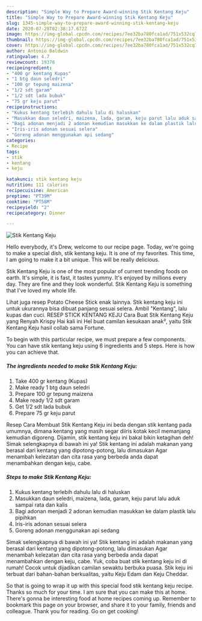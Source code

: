 ```yaml
---
description: "Simple Way to Prepare Award-winning Stik Kentang Keju"
title: "Simple Way to Prepare Award-winning Stik Kentang Keju"
slug: 1345-simple-way-to-prepare-award-winning-stik-kentang-keju
date: 2020-07-28T02:38:17.672Z
image: https://img-global.cpcdn.com/recipes/7ee32ba780fca1ad/751x532cq70/stik-kentang-keju-foto-resep-utama.jpg
thumbnail: https://img-global.cpcdn.com/recipes/7ee32ba780fca1ad/751x532cq70/stik-kentang-keju-foto-resep-utama.jpg
cover: https://img-global.cpcdn.com/recipes/7ee32ba780fca1ad/751x532cq70/stik-kentang-keju-foto-resep-utama.jpg
author: Antonio Baldwin
ratingvalue: 4.7
reviewcount: 19378
recipeingredient:
- "400 gr kentang Kupas"
- "1 btg daun seledri"
- "100 gr tepung maizena"
- "1/2 sdt garam"
- "1/2 sdt lada bubuk"
- "75 gr keju parut"
recipeinstructions:
- "Kukus kentang terlebih dahulu lalu di haluskan"
- "Masukkan daun seledri, maizena, lada, garam, keju parut lalu aduk sampai rata dan kalis"
- "Bagi adonan menjadi 2 adonan kemudian masukkan ke dalam plastik lalu pipihkan"
- "Iris-iris adonan sesuai selera"
- "Goreng adonan menggunakan api sedang"
categories:
- Recipe
tags:
- stik
- kentang
- keju

katakunci: stik kentang keju 
nutrition: 111 calories
recipecuisine: American
preptime: "PT39M"
cooktime: "PT58M"
recipeyield: "2"
recipecategory: Dinner

---
```



![Stik Kentang Keju](https://img-global.cpcdn.com/recipes/7ee32ba780fca1ad/751x532cq70/stik-kentang-keju-foto-resep-utama.jpg)

Hello everybody, it's Drew, welcome to our recipe page. Today, we're going to make a special dish, stik kentang keju. It is one of my favorites. This time, I am going to make it a bit unique. This will be really delicious.

Stik Kentang Keju is one of the most popular of current trending foods on earth. It's simple, it is fast, it tastes yummy. It's enjoyed by millions every day. They are fine and they look wonderful. Stik Kentang Keju is something that I've loved my whole life.

Lihat juga resep Potato Cheese Stick enak lainnya. Stik kentang keju ini untuk ukurannya bisa dibuat panjang sesuai selera. Ambil &#34;Kentang&#34;, lalu kupas dan cuci. RESEP STICK KENTANG KEJU Cara Buat Stik Kentang Keju yang Renyah Krispy Hai kali ini Hel buat camilan kesukaan anak², yaitu Stik Kentang Keju hasil collab sama Fortune.


To begin with this particular recipe, we must prepare a few components. You can have stik kentang keju using 6 ingredients and 5 steps. Here is how you can achieve that.

<!--inarticleads1-->

##### The ingredients needed to make Stik Kentang Keju:

1. Take 400 gr kentang (Kupas)
1. Make ready 1 btg daun seledri
1. Prepare 100 gr tepung maizena
1. Make ready 1/2 sdt garam
1. Get 1/2 sdt lada bubuk
1. Prepare 75 gr keju parut


Resep Cara Membuat Stik Kentang Keju ini beda dengan stik kentang pada umumnya, dimana kentang yang masih segar diiris kotak kecil memanjang kemudian digoreng. Dijamin, stik kentang keju ini bakal bikin ketagihan deh! Simak selengkapnya di bawah ini ya! Stik kentang ini adalah makanan yang berasal dari kentang yang dipotong-potong, lalu dimasukan Agar menambah kelezatan dan cita rasa yang berbeda anda dapat menambahkan dengan keju, cabe. 

<!--inarticleads2-->

##### Steps to make Stik Kentang Keju:

1. Kukus kentang terlebih dahulu lalu di haluskan
1. Masukkan daun seledri, maizena, lada, garam, keju parut lalu aduk sampai rata dan kalis
1. Bagi adonan menjadi 2 adonan kemudian masukkan ke dalam plastik lalu pipihkan
1. Iris-iris adonan sesuai selera
1. Goreng adonan menggunakan api sedang


Simak selengkapnya di bawah ini ya! Stik kentang ini adalah makanan yang berasal dari kentang yang dipotong-potong, lalu dimasukan Agar menambah kelezatan dan cita rasa yang berbeda anda dapat menambahkan dengan keju, cabe. Yuk, coba buat stik kentang keju ini di rumah! Cocok untuk dijadikan camilan sewaktu berbuka puasa. Stik keju ini terbuat dari bahan-bahan berkualitas, yaitu Keju Edam dan Keju Cheddar. 

So that is going to wrap it up with this special food stik kentang keju recipe. Thanks so much for your time. I am sure that you can make this at home. There's gonna be interesting food at home recipes coming up. Remember to bookmark this page on your browser, and share it to your family, friends and colleague. Thank you for reading. Go on get cooking!
